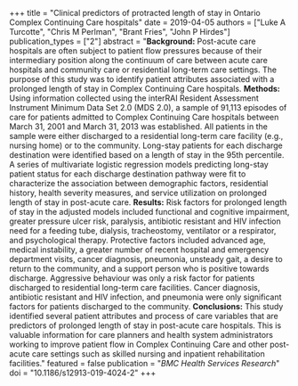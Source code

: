 +++
title = "Clinical predictors of protracted length of stay in Ontario Complex Continuing Care hospitals"
date = 2019-04-05
authors = ["Luke A Turcotte", "Chris M Perlman", "Brant Fries", "John P Hirdes"]
publication_types = ["2"]
abstract = "**Background:** Post-acute care hospitals are often subject to patient flow pressures because of their intermediary position along the continuum of care between acute care hospitals and community care or residential long-term care settings. The purpose of this study was to identify patient attributes associated with a prolonged length of stay in Complex Continuing Care hospitals. **Methods:** Using information collected using the interRAI Resident Assessment Instrument Minimum Data Set 2.0 (MDS 2.0), a sample of 91,113 episodes of care for patients admitted to Complex Continuing Care hospitals between March 31, 2001 and March 31, 2013 was established. All patients in the sample were either discharged to a residential long-term care facility (e.g., nursing home) or to the community. Long-stay patients for each discharge destination were identified based on a length of stay in the 95th percentile. A series of multivariate logistic regression models predicting long-stay patient status for each discharge destination pathway were fit to characterize the association between demographic factors, residential history, health severity measures, and service utilization on prolonged length of stay in post-acute care. **Results:** Risk factors for prolonged length of stay in the adjusted models included functional and cognitive impairment, greater pressure ulcer risk, paralysis, antibiotic resistant and HIV infection need for a feeding tube, dialysis, tracheostomy, ventilator or a respirator, and psychological therapy. Protective factors included advanced age, medical instability, a greater number of recent hospital and emergency department visits, cancer diagnosis, pneumonia, unsteady gait, a desire to return to the community, and a support person who is positive towards discharge. Aggressive behaviour was only a risk factor for patients discharged to residential long-term care facilities. Cancer diagnosis, antibiotic resistant and HIV infection, and pneumonia were only significant factors for patients discharged to the community. **Conclusions:** This study identified several patient attributes and process of care variables that are predictors of prolonged length of stay in post-acute care hospitals. This is valuable information for care planners and health system administrators working to improve patient flow in Complex Continuing Care and other post-acute care settings such as skilled nursing and inpatient rehabilitation facilities."
featured = false
publication = "*BMC Health Services Research*"
doi = "10.1186/s12913-019-4024-2"
+++
